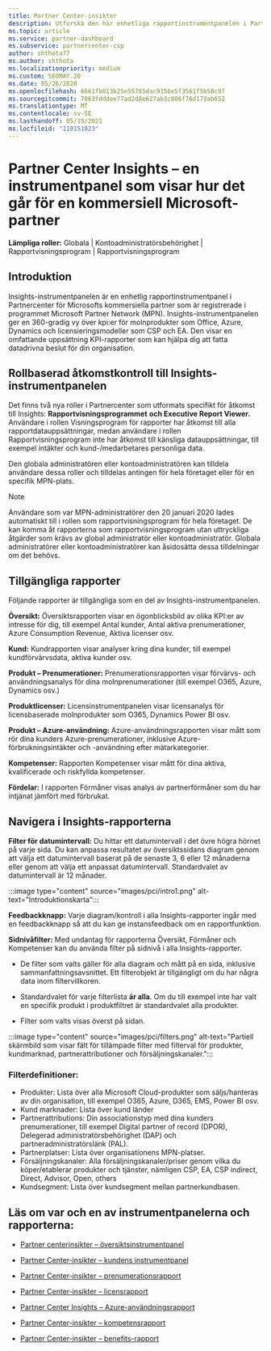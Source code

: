 ```yaml
---
title: Partner Center-insikter
description: Utforska den här enhetliga rapportinstrumentpanelen i Partnercenter. Se hur det går för dig i KPI:er för försäljning och distribution, kundutveckling med mera.
ms.topic: article
ms.service: partner-dashboard
ms.subservice: partnercenter-csp
author: shthota77
ms.author: shthota
ms.localizationpriority: medium
ms.custom: SEOMAY.20
ms.date: 05/26/2020
ms.openlocfilehash: 6661fb013b25e55785dac9156e5f3561f5b50c97
ms.sourcegitcommit: 7063fdddee77ad2d8e627ab3c806f76d173ab652
ms.translationtype: MT
ms.contentlocale: sv-SE
ms.lasthandoff: 05/19/2021
ms.locfileid: "110151023"
---
```

# <a name="partner-center-insights---a-dashboard-that-shows-how-a-microsoft-commercial-partner-is-doing"></a>Partner Center Insights – en instrumentpanel som visar hur det går för en kommersiell Microsoft-partner

**Lämpliga roller:** Globala | Kontoadministratörsbehörighet | Rapportvisningsprogram | Rapportvisningsprogram

## <a name="introduction"></a>Introduktion

Insights-instrumentpanelen är en enhetlig rapportinstrumentpanel i Partnercenter för Microsofts kommersiella partner som är registrerade i programmet Microsoft Partner Network (MPN). Insights-instrumentpanelen ger en 360-gradig vy över kpi:er för molnprodukter som Office, Azure, Dynamics och licensieringsmodeller som CSP och EA. Den visar en omfattande uppsättning KPI-rapporter som kan hjälpa dig att fatta datadrivna beslut för din organisation. 

## <a name="role-based-access-control-to-the-insights-dashboard"></a>Rollbaserad åtkomstkontroll till Insights-instrumentpanelen

Det finns två nya roller i Partnercenter som utformats specifikt för åtkomst till Insights: **Rapportvisningsprogrammet** **och Executive Report Viewer.** Användare i rollen Visningsprogram för rapporter har åtkomst till alla rapportdatauppsättningar, medan användare i rollen Rapportvisningsprogram inte har åtkomst till känsliga datauppsättningar, till exempel intäkter och kund-/medarbetares personliga data. 

Den globala administratören eller kontoadministratören kan tilldela användare dessa roller och tilldelas antingen för hela företaget eller för en specifik MPN-plats.  

>[!Note] 
>Användare som var MPN-administratörer den 20 januari 2020 lades automatiskt till i rollen som rapportvisningsprogram för hela företaget. De kan komma åt rapporterna som rapportvisningsprogram utan uttryckliga åtgärder som krävs av global administratör eller kontoadministratör. Globala administratörer eller kontoadministratörer kan åsidosätta dessa tilldelningar om det behövs. 

## <a name="reports-available"></a>Tillgängliga rapporter

Följande rapporter är tillgängliga som en del av Insights-instrumentpanelen.

**Översikt:** Översiktsrapporten visar en ögonblicksbild av olika KPI:er av intresse för dig, till exempel Antal kunder, Antal aktiva prenumerationer, Azure Consumption Revenue, Aktiva licenser osv.

**Kund:** Kundrapporten visar analyser kring dina kunder, till exempel kundförvärvsdata, aktiva kunder osv.

**Produkt – Prenumerationer:** Prenumerationsrapporten visar förvärvs- och användningsanalys för dina molnprenumerationer (till exempel O365, Azure, Dynamics osv.)

**Produktlicenser:** Licensinstrumentpanelen visar licensanalys för licensbaserade molnprodukter som O365, Dynamics Power BI osv.

**Produkt – Azure-användning:** Azure-användningsrapporten visar mått som rör dina kunders Azure-prenumerationer, inklusive Azure-förbrukningsintäkter och -användning efter mätarkategorier.

**Kompetenser:** Rapporten Kompetenser visar mått för dina aktiva, kvalificerade och riskfyllda kompetenser.

**Fördelar:** I rapporten Förmåner visas analys av partnerförmåner som du har intjänat jämfört med förbrukat.

## <a name="navigating-the-insights-reports"></a>Navigera i Insights-rapporterna

**Filter för datumintervall:** Du hittar ett datumintervall i det övre högra hörnet på varje sida. Du kan anpassa resultatet av översiktssidans diagram genom att välja ett datumintervall baserat på de senaste 3, 6 eller 12 månaderna eller genom att välja ett anpassat datumintervall. Standardvalet av datumintervall är 12 månader. 

:::image type="content" source="images/pci/intro1.png" alt-text="Introduktionskarta":::

**Feedbackknapp:** Varje diagram/kontroll i alla Insights-rapporter ingår med en feedbackknapp så att du kan ge instansfeedback om en rapportfunktion. 

 
**Sidnivåfilter:** Med undantag för rapporterna Översikt, Förmåner och Kompetenser kan du använda filter på sidnivå i alla Insights-rapporter. 

- De filter som valts gäller för alla diagram och mått på en sida, inklusive sammanfattningsavsnittet. Ett filterobjekt är tillgängligt om du har några data inom filtervillkoren. 

- Standardvalet för varje filterlista **är alla**. Om du till exempel inte har valt en specifik produkt i produktfiltret är standardvalet alla produkter.

- Filter som valts visas överst på sidan. 

:::image type="content" source="images/pci/filters.png" alt-text="Partiell skärmbild som visar fält för tillämpade filter med filterval för produkter, kundmarknad, partnerattributioner och försäljningskanaler.":::

### <a name="filters-definitions"></a>Filterdefinitioner:

- Produkter: Lista över alla Microsoft Cloud-produkter som säljs/hanteras av din organisation, till exempel O365, Azure, D365, EMS, Power BI osv.
- Kund marknader: Lista över kund länder
- Partnerattributions: Din associationstyp med dina kunders prenumerationer, till exempel Digital partner of record (DPOR), Delegerad administratörsbehörighet (DAP) och partneradministratörslänk (PAL). 
- Partnerplatser: Lista över organisationens MPN-platser.
- Försäljningskanaler: Alla försäljningskanaler/priser genom vilka du köper/etablerar produkter och tjänster, nämligen CSP, EA, CSP indirect, Direct, Advisor, Open, others
- Kundsegment: Lista över kundsegment mellan partnerkundbasen.

## <a name="read-about-each-of-the-dashboards-and-reports"></a>Läs om var och en av instrumentpanelerna och rapporterna:

- [Partner centerinsikter – översiktsinstrumentpanel](pci-overview-report.md)

- [Partner Center-insikter – kundens instrumentpanel](pci-customer-report.md)

- [Partner Center-insikter – prenumerationsrapport](pci-product-subscriptions-report.md)

- [Partner Center-insikter – licensrapport](pci-product-licenses-report.md)

- [Partner Center Insights – Azure-användningsrapport](pci-azure-usage-report.md)

- [Partner Center-insikter – kompetensrapport](pci-competencies-report.md)

- [Partner Center-insikter – benefits-rapport](pci-benefits-report.md)
